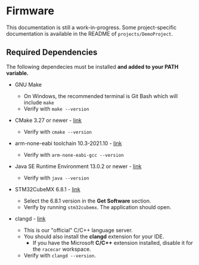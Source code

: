 # Firmware

This documentation is still a work-in-progress. Some project-specific documentation is available in the README of `projects/DemoProject`.

## Required Dependencies

The following dependecies must be installed __and added to your PATH variable.__

* GNU Make
  * On Windows, the recommended terminal is Git Bash which will include `make`
  * Verify with `make --version`
  
* CMake 3.27 or newer - [link](https://cmake.org/download/)
  * Verify with `cmake --version`

* arm-none-eabi toolchain 10.3-2021.10 - [link](https://developer.arm.com/downloads/-/arm-gnu-toolchain-downloads)
  * Verify with `arm-none-eabi-gcc --version`

* Java SE Runtime Environment 13.0.2 or newer - [link](https://www.oracle.com/java/technologies/javase/jdk13-archive-downloads.html)
  * Verify with `java --version`

* STM32CubeMX 6.8.1 - [link](https://www.st.com/en/development-tools/stm32cubemx)
  * Select the 6.8.1 version in the __Get Software__ section.
  * Verify by running `stm32cubemx`. The application should open.

* clangd - [link](https://clangd.llvm.org/installation)
  * This is our "official" C/C++ language server.
  * You should also install the __clangd__ extension for your IDE.
    * If you have the Microsoft __C/C++__ extension installed, disable it for the `racecar` workspace.
  * Verify with ``clangd --version``.
